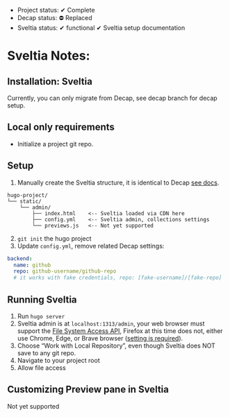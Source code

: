 

- Project status: ✔ Complete
- Decap status: ⛔ Replaced
- Sveltia status: ✔ functional ✔ Sveltia setup documentation

# Sveltia Notes:

## Installation: Sveltia

Currently, you can only migrate from Decap, see decap branch for decap setup.

## Local only requirements

- Initialize a project git repo.

## Setup

1. Manually create the Sveltia structure, it is identical to Decap [see docs](https://decapcms.org/docs/install-decap-cms/).

```
hugo-project/
└── static/
    └── admin/
        ├── index.html    <-- Sveltia loaded via CDN here
        ├── config.yml    <-- Sveltia admin, collections settings
        └── previews.js   <-- Not yet supported
```

2. `git init` the hugo project
3. Update `config.yml`, remove related Decap settings:
  ```yaml
  backend:
    name: github
    repo: github-username/github-repo
    # it works with fake credentials, repo: [fake-username]/[fake-repo]
  ```

## Running Sveltia

1. Run `hugo server`
2. Sveltia admin is at `localhost:1313/admin`, your web browser must support the [File System Access API](https://wicg.github.io/file-system-access/), Firefox at this time does not, either use Chrome, Edge, or Brave browser ([setting is required](https://github.com/sveltia/sveltia-cms?tab=readme-ov-file#enabling-local-development-in-brave)).
3. Choose “Work with Local Repository”, even though Sveltia does NOT save to any git repo.
4. Navigate to your project root
5. Allow file access

## Customizing Preview pane in Sveltia

Not yet supported
